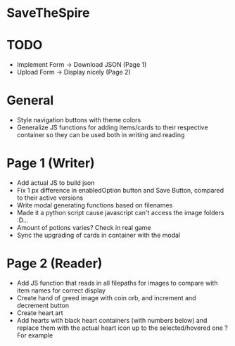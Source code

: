 # SaveTheSpire

# TODO
- Implement Form -> Download JSON (Page 1)
- Upload Form -> Display nicely (Page 2)

# General
- Style navigation buttons with theme colors
- Generalize JS functions for adding items/cards to their respective container so they can be used both in writing and reading

# Page 1 (Writer)
- Add actual JS to build json
- Fix 1 px difference in enabledOption button and Save Button, compared to their active versions
- Write modal generating functions based on filenames
 - Made it a python script cause javascript can't access the image folders :D...
- Amount of potions varies? Check in real game
- Sync the upgrading of cards in container with the modal

# Page 2 (Reader)
- Add JS function that reads in all filepaths for images to compare with item names for correct display
- Create hand of greed image with coin orb, and increment and decrement button
- Create heart art
 - Add hearts with black heart containers (with numbers below) and replace them with the actual heart icon up to the selected/hovered one ? For example